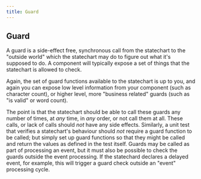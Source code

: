 ```yaml
---
title: Guard
---
```


## Guard

A guard is a side-effect free, synchronous call from the statechart to the "outside world" which the statechart may do to figure out what it's supposed to do.  A component will typically expose a set of things that the statechart is allowed to check.

Again, the set of guard functions available to the statechart is up to you, and again you can expose low level information from your component (such as character count), or higher level, more "business related" guards (such as "is valid" or word count).

The point is that the statechart should be able to call these guards any number of times, at _any_ time, in _any_ order, or not call them at all.  These calls, or lack of calls should _not_ have any side effects.  Similarly, a unit test that verifies a statechart's behaviour should _not_ require a guard function to be called; but simply set up guard functions so that they might be called and return the values as defined in the test itself.  Guards may be called as part of processing an event, but it must also be possible to check the guards outside the event processing.  If the statechard declares a delayed event, for example, this will trigger a guard check outside an "event" processing cycle.
